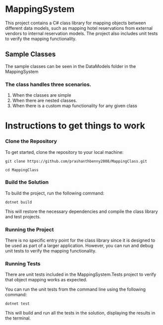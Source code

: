 # MappingSystem
This project contains a C# class library for mapping objects between different data models, such as mapping hotel reservations from external vendors to internal reservation models. The project also includes unit tests to verify the mapping functionality.

## Sample Classes
The sample classes can be seen in the DataModels folder in the MappingSystem

### The class handles three scenarios.
1. When the classes are simple
2. When there are nested classes.
3. When there is a custom map functionality for any given class

# Instructions to get things to work

### Clone the Repository
To get started, clone the repository to your local machine:

`git clone https://github.com/prashanthbenny2008/MappingClass.git`

`cd MappingClass`

### Build the Solution
To build the project, run the following command:
 
 `dotnet build`

This will restore the necessary dependencies and compile the class library and test projects.

### Running the Project
There is no specific entry point for the class library since it is designed to be used as part of a larger application. However, you can run and debug unit tests to verify the mapping functionality.

### Running Tests
There are unit tests included in the MappingSystem.Tests project to verify that object mapping works as expected.

You can run the unit tests from the command line using the following command:
 
 `dotnet test`
 
This will build and run all the tests in the solution, displaying the results in the terminal.